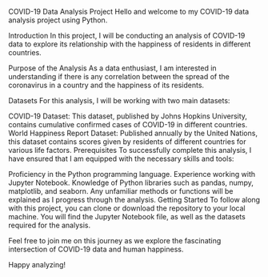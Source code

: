 COVID-19 Data Analysis Project
Hello and welcome to my COVID-19 data analysis project using Python.

Introduction
In this project, I will be conducting an analysis of COVID-19 data to explore its relationship with the happiness of residents in different countries.

Purpose of the Analysis
As a data enthusiast, I am interested in understanding if there is any correlation between the spread of the coronavirus in a country and the happiness of its residents.

Datasets
For this analysis, I will be working with two main datasets:

COVID-19 Dataset: This dataset, published by Johns Hopkins University, contains cumulative confirmed cases of COVID-19 in different countries.
World Happiness Report Dataset: Published annually by the United Nations, this dataset contains scores given by residents of different countries for various life factors.
Prerequisites
To successfully complete this analysis, I have ensured that I am equipped with the necessary skills and tools:

Proficiency in the Python programming language.
Experience working with Jupyter Notebook.
Knowledge of Python libraries such as pandas, numpy, matplotlib, and seaborn. Any unfamiliar methods or functions will be explained as I progress through the analysis.
Getting Started
To follow along with this project, you can clone or download the repository to your local machine. You will find the Jupyter Notebook file, as well as the datasets required for the analysis.

Feel free to join me on this journey as we explore the fascinating intersection of COVID-19 data and human happiness.

Happy analyzing!
